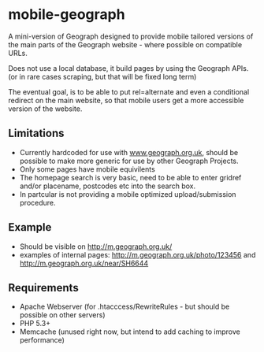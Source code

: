 # mobile-geograph

A mini-version of Geograph designed to provide mobile tailored versions of the main parts of the Geograph website - where possible on compatible URLs. 

Does not use a local database, it build pages by using the Geograph APIs. (or in rare cases scraping, but that will be fixed long term) 

The eventual goal, is to be able to put rel=alternate and even a conditional redirect on the main website, so that mobile users get a more accessible version of the website. 


## Limitations

* Currently hardcoded for use with www.geograph.org.uk, should be possible to make more generic for use by other Geograph Projects. 
* Only some pages have mobile equivilents
* The homepage search is very basic, need to be able to enter gridref and/or placename, postcodes etc into the search box.
* In partcular is not providing a mobile optimized upload/submission procedure. 

## Example

* Should be visible on http://m.geograph.org.uk/ 
* examples of internal pages: http://m.geograph.org.uk/photo/123456 and http://m.geograph.org.uk/near/SH6644

## Requirements

* Apache Webserver (for .htacccess/RewriteRules - but should be possible on other servers) 
* PHP 5.3+ 
* Memcache (unused right now, but intend to add caching to improve performance) 

